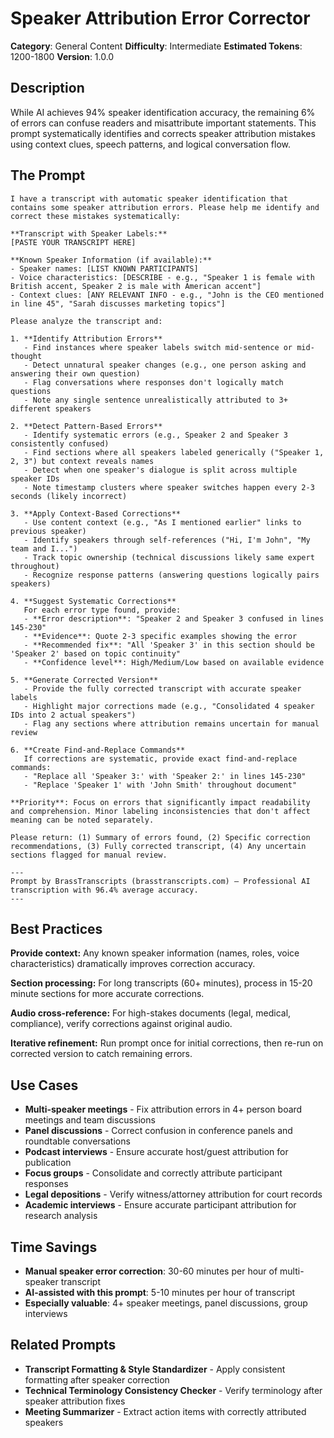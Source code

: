 # Speaker Attribution Error Corrector

**Category**: General Content
**Difficulty**: Intermediate
**Estimated Tokens**: 1200-1800
**Version**: 1.0.0

## Description

While AI achieves 94% speaker identification accuracy, the remaining 6% of errors can confuse readers and misattribute important statements. This prompt systematically identifies and corrects speaker attribution mistakes using context clues, speech patterns, and logical conversation flow.

## The Prompt

```text
I have a transcript with automatic speaker identification that contains some speaker attribution errors. Please help me identify and correct these mistakes systematically:

**Transcript with Speaker Labels:**
[PASTE YOUR TRANSCRIPT HERE]

**Known Speaker Information (if available):**
- Speaker names: [LIST KNOWN PARTICIPANTS]
- Voice characteristics: [DESCRIBE - e.g., "Speaker 1 is female with British accent, Speaker 2 is male with American accent"]
- Context clues: [ANY RELEVANT INFO - e.g., "John is the CEO mentioned in line 45", "Sarah discusses marketing topics"]

Please analyze the transcript and:

1. **Identify Attribution Errors**
   - Find instances where speaker labels switch mid-sentence or mid-thought
   - Detect unnatural speaker changes (e.g., one person asking and answering their own question)
   - Flag conversations where responses don't logically match questions
   - Note any single sentence unrealistically attributed to 3+ different speakers

2. **Detect Pattern-Based Errors**
   - Identify systematic errors (e.g., Speaker 2 and Speaker 3 consistently confused)
   - Find sections where all speakers labeled generically ("Speaker 1, 2, 3") but context reveals names
   - Detect when one speaker's dialogue is split across multiple speaker IDs
   - Note timestamp clusters where speaker switches happen every 2-3 seconds (likely incorrect)

3. **Apply Context-Based Corrections**
   - Use content context (e.g., "As I mentioned earlier" links to previous speaker)
   - Identify speakers through self-references ("Hi, I'm John", "My team and I...")
   - Track topic ownership (technical discussions likely same expert throughout)
   - Recognize response patterns (answering questions logically pairs speakers)

4. **Suggest Systematic Corrections**
   For each error type found, provide:
   - **Error description**: "Speaker 2 and Speaker 3 confused in lines 145-230"
   - **Evidence**: Quote 2-3 specific examples showing the error
   - **Recommended fix**: "All 'Speaker 3' in this section should be 'Speaker 2' based on topic continuity"
   - **Confidence level**: High/Medium/Low based on available evidence

5. **Generate Corrected Version**
   - Provide the fully corrected transcript with accurate speaker labels
   - Highlight major corrections made (e.g., "Consolidated 4 speaker IDs into 2 actual speakers")
   - Flag any sections where attribution remains uncertain for manual review

6. **Create Find-and-Replace Commands**
   If corrections are systematic, provide exact find-and-replace commands:
   - "Replace all 'Speaker 3:' with 'Speaker 2:' in lines 145-230"
   - "Replace 'Speaker 1' with 'John Smith' throughout document"

**Priority**: Focus on errors that significantly impact readability and comprehension. Minor labeling inconsistencies that don't affect meaning can be noted separately.

Please return: (1) Summary of errors found, (2) Specific correction recommendations, (3) Fully corrected transcript, (4) Any uncertain sections flagged for manual review.

---
Prompt by BrassTranscripts (brasstranscripts.com) – Professional AI transcription with 96.4% average accuracy.
---
```

## Best Practices

**Provide context:** Any known speaker information (names, roles, voice characteristics) dramatically improves correction accuracy.

**Section processing:** For long transcripts (60+ minutes), process in 15-20 minute sections for more accurate corrections.

**Audio cross-reference:** For high-stakes documents (legal, medical, compliance), verify corrections against original audio.

**Iterative refinement:** Run prompt once for initial corrections, then re-run on corrected version to catch remaining errors.

## Use Cases

- **Multi-speaker meetings** - Fix attribution errors in 4+ person board meetings and team discussions
- **Panel discussions** - Correct confusion in conference panels and roundtable conversations
- **Podcast interviews** - Ensure accurate host/guest attribution for publication
- **Focus groups** - Consolidate and correctly attribute participant responses
- **Legal depositions** - Verify witness/attorney attribution for court records
- **Academic interviews** - Ensure accurate participant attribution for research analysis

## Time Savings

- **Manual speaker error correction**: 30-60 minutes per hour of multi-speaker transcript
- **AI-assisted with this prompt**: 5-10 minutes per hour of transcript
- **Especially valuable**: 4+ speaker meetings, panel discussions, group interviews

## Related Prompts

- **Transcript Formatting & Style Standardizer** - Apply consistent formatting after speaker correction
- **Technical Terminology Consistency Checker** - Verify terminology after speaker attribution fixes
- **Meeting Summarizer** - Extract action items with correctly attributed speakers
